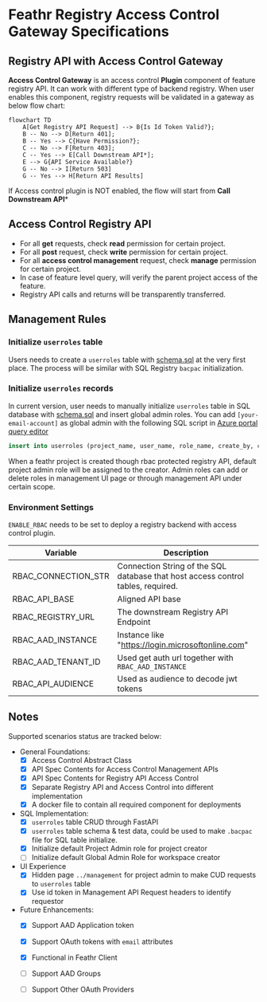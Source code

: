 # Feathr Registry Access Control Gateway Specifications

## Registry API with Access Control Gateway

**Access Control Gateway** is an access control **Plugin** component of feature registry API. It can work with different type of backend registry. When user enables this component, registry requests will be validated in a gateway as below flow chart:

```mermaid
flowchart TD
    A[Get Registry API Request] --> B{Is Id Token Valid?};
    B -- No --> D[Return 401];
    B -- Yes --> C{Have Permission?};
    C -- No --> F[Return 403];
    C -- Yes --> E[Call Downstream API*];
    E --> G{API Service Available?}
    G -- No --> I[Return 503]
    G -- Yes --> H[Return API Results]
```

If Access control plugin is NOT enabled, the flow will start from **Call Downstream API***

## Access Control Registry API

- For all **get** requests, check **read** permission for certain project.
- For all **post** request, check **write** permission for certain project.
- For all **access control management** request, check **manage** permission for certain project.
- In case of feature level query, will verify the parent project access of the feature.
- Registry API calls and returns will be transparently transferred.

## Management Rules

### Initialize `userroles` table

Users needs to create a `userroles` table with [schema.sql](scripts/schema.sql) at the very first place. The process will be similar with SQL Registry `bacpac` initialization.

### Initialize `userroles` records

In current version, user needs to manually initialize `userroles` table in SQL database with [schema.sql](scripts/schema.sql) and insert global admin roles.
You can add `[your-email-account]` as global admin with the following SQL script in [Azure portal query editor](https://docs.microsoft.com/en-us/azure/azure-sql/database/connect-query-portal?view=azuresql)
```SQL
insert into userroles (project_name, user_name, role_name, create_by, create_reason, create_time) values ('global', '[your-email-account]','admin', '[your-email-account]', 'Initialize First Global Admin',  getutcdate())
```

When a feathr project is created though rbac protected registry API, default project admin role will be assigned to the creator.
Admin roles can add or delete roles in management UI page or through management API under certain scope.

### Environment Settings

`ENABLE_RBAC` needs to be set to deploy a registry backend with access control plugin.

| Variable            | Description                                                                      |
| ------------------- | -------------------------------------------------------------------------------- |
| RBAC_CONNECTION_STR | Connection String of the SQL database that host access control tables, required. |
| RBAC_API_BASE       | Aligned API base                                                                 |
| RBAC_REGISTRY_URL   | The downstream Registry API Endpoint                                             |
| RBAC_AAD_INSTANCE   | Instance like "https://login.microsoftonline.com"                                |
| RBAC_AAD_TENANT_ID  | Used get auth url together with `RBAC_AAD_INSTANCE`                              |
| RBAC_API_AUDIENCE   | Used as audience to decode jwt tokens                                            |

## Notes

Supported scenarios status are tracked below:

- General Foundations:
  - [x] Access Control Abstract Class
  - [x] API Spec Contents for Access Control Management APIs
  - [x] API Spec Contents for Registry API Access Control
  - [x] Separate Registry API and Access Control into different implementation
  - [x] A docker file to contain all required component for deployments
- SQL Implementation:
  - [x] `userroles` table CRUD through FastAPI
  - [x] `userroles` table schema & test data, could be used to make `.bacpac` file for SQL table initialize.
  - [x] Initialize default Project Admin role for project creator
  - [ ] Initialize default Global Admin Role for workspace creator
- UI Experience
  - [x] Hidden page `../management` for project admin to make CUD requests to `userroles` table
  - [x] Use id token in Management API Request headers to identify requestor
- Future Enhancements:
  - [x] Support AAD Application token  
  - [x] Support OAuth tokens with `email` attributes
  - [x] Functional in Feathr Client
  - [ ] Support AAD Groups
  - [ ] Support Other OAuth Providers
  